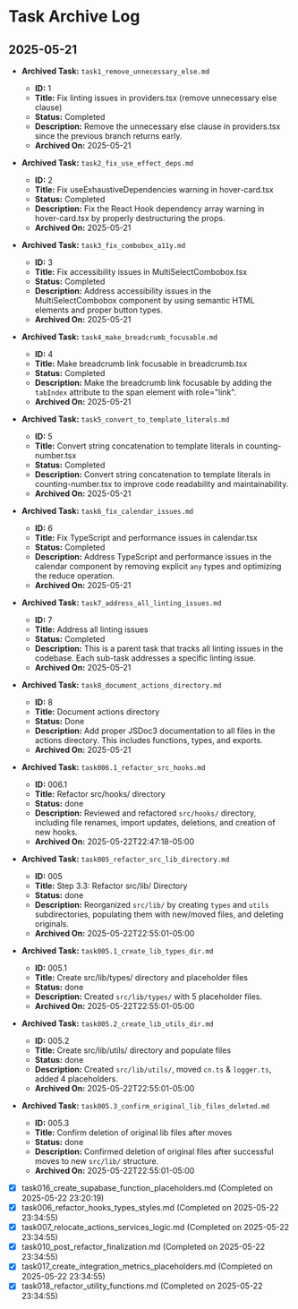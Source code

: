 # Task Archive Log 

## 2025-05-21

- **Archived Task:** `task1_remove_unnecessary_else.md`
  - **ID:** 1
  - **Title:** Fix linting issues in providers.tsx (remove unnecessary else clause)
  - **Status:** Completed
  - **Description:** Remove the unnecessary else clause in providers.tsx since the previous branch returns early.
  - **Archived On:** 2025-05-21

- **Archived Task:** `task2_fix_use_effect_deps.md`
  - **ID:** 2
  - **Title:** Fix useExhaustiveDependencies warning in hover-card.tsx
  - **Status:** Completed
  - **Description:** Fix the React Hook dependency array warning in hover-card.tsx by properly destructuring the props.
  - **Archived On:** 2025-05-21

- **Archived Task:** `task3_fix_combobox_a11y.md`
  - **ID:** 3
  - **Title:** Fix accessibility issues in MultiSelectCombobox.tsx
  - **Status:** Completed
  - **Description:** Address accessibility issues in the MultiSelectCombobox component by using semantic HTML elements and proper button types.
  - **Archived On:** 2025-05-21

- **Archived Task:** `task4_make_breadcrumb_focusable.md`
  - **ID:** 4
  - **Title:** Make breadcrumb link focusable in breadcrumb.tsx
  - **Status:** Completed
  - **Description:** Make the breadcrumb link focusable by adding the `tabIndex` attribute to the span element with role="link".
  - **Archived On:** 2025-05-21

- **Archived Task:** `task5_convert_to_template_literals.md`
  - **ID:** 5
  - **Title:** Convert string concatenation to template literals in counting-number.tsx
  - **Status:** Completed
  - **Description:** Convert string concatenation to template literals in counting-number.tsx to improve code readability and maintainability.
  - **Archived On:** 2025-05-21

- **Archived Task:** `task6_fix_calendar_issues.md`
  - **ID:** 6
  - **Title:** Fix TypeScript and performance issues in calendar.tsx
  - **Status:** Completed
  - **Description:** Address TypeScript and performance issues in the calendar component by removing explicit `any` types and optimizing the reduce operation.
  - **Archived On:** 2025-05-21

- **Archived Task:** `task7_address_all_linting_issues.md`
  - **ID:** 7
  - **Title:** Address all linting issues
  - **Status:** Completed
  - **Description:** This is a parent task that tracks all linting issues in the codebase. Each sub-task addresses a specific linting issue.
  - **Archived On:** 2025-05-21

- **Archived Task:** `task8_document_actions_directory.md`
  - **ID:** 8
  - **Title:** Document actions directory
  - **Status:** Done
  - **Description:** Add proper JSDoc3 documentation to all files in the actions directory. This includes functions, types, and exports.
  - **Archived On:** 2025-05-21 

- **Archived Task:** `task006.1_refactor_src_hooks.md`
  - **ID:** 006.1
  - **Title:** Refactor src/hooks/ directory
  - **Status:** done
  - **Description:** Reviewed and refactored `src/hooks/` directory, including file renames, import updates, deletions, and creation of new hooks.
  - **Archived On:** 2025-05-22T22:47:18-05:00

- **Archived Task:** `task005_refactor_src_lib_directory.md`
  - **ID:** 005
  - **Title:** Step 3.3: Refactor src/lib/ Directory
  - **Status:** done
  - **Description:** Reorganized `src/lib/` by creating `types` and `utils` subdirectories, populating them with new/moved files, and deleting originals.
  - **Archived On:** 2025-05-22T22:55:01-05:00

- **Archived Task:** `task005.1_create_lib_types_dir.md`
  - **ID:** 005.1
  - **Title:** Create src/lib/types/ directory and placeholder files
  - **Status:** done
  - **Description:** Created `src/lib/types/` with 5 placeholder files.
  - **Archived On:** 2025-05-22T22:55:01-05:00

- **Archived Task:** `task005.2_create_lib_utils_dir.md`
  - **ID:** 005.2
  - **Title:** Create src/lib/utils/ directory and populate files
  - **Status:** done
  - **Description:** Created `src/lib/utils/`, moved `cn.ts` & `logger.ts`, added 4 placeholders.
  - **Archived On:** 2025-05-22T22:55:01-05:00

- **Archived Task:** `task005.3_confirm_original_lib_files_deleted.md`
  - **ID:** 005.3
  - **Title:** Confirm deletion of original lib files after moves
  - **Status:** done
  - **Description:** Confirmed deletion of original files after successful moves to new `src/lib/` structure.
  - **Archived On:** 2025-05-22T22:55:01-05:00

- [x] task016_create_supabase_function_placeholders.md (Completed on 2025-05-22 23:20:19)
- [x] task006_refactor_hooks_types_styles.md (Completed on 2025-05-22 23:34:55)
- [x] task007_relocate_actions_services_logic.md (Completed on 2025-05-22 23:34:55)
- [x] task010_post_refactor_finalization.md (Completed on 2025-05-22 23:34:55)
- [x] task017_create_integration_metrics_placeholders.md (Completed on 2025-05-22 23:34:55)
- [x] task018_refactor_utility_functions.md (Completed on 2025-05-22 23:34:55)